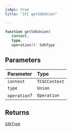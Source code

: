 ```yaml
---
jsApi: true
title: "[F] getSdkUnion"

---
```

```ts
function getSdkUnion(
   context, 
   type, 
   operation?): SdkType
```

## Parameters

| Parameter | Type |
| :------ | :------ |
| `context` | `TCGCContext` |
| `type` | `Union` |
| `operation`? | `Operation` |

## Returns

[`SdkType`](../type-aliases/SdkType.md)
